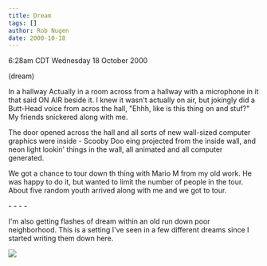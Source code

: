```yaml
---
title: Dream
tags: []
author: Rob Nugen
date: 2000-10-18
---
```


<title></title>
<p class=date>6:28am CDT Wednesday 18 October 2000
<p class=note>(dream)

<p class=dream>In a hallway  Actually in a room across from a hallway
with a microphone in it that said ON AIR beside it.  I knew it wasn't
actually on air, but jokingly did a Butt-Head voice from acros the
hall, "Ehhh, like is this thing on and stuf?"   My friends snickered
along with me.

<p class=dream>The door opened across the hall and all sorts of new
wall-sized computer graphics were inside - Scooby Doo eing projected
from the inside wall, and neon light lookin' things in the wall, all
animated and all computer generated.

<p class=dream>We got a chance to tour down th thing with Mario M from
my old work.  He was happy to do it, but wanted to limit the number of
people in the tour.  About five random youth arrived along with me and
we got to tour.

<p>- - - -

<p>I'm also getting flashes of dream within an old run down poor
neighborhood.  This is a setting I've seen in a few different dreams
since I started writing them down here.

<p><img src='/images/rob/wL-ROB.gif'>

